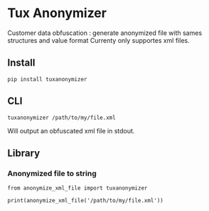 # Tux Anonymizer

Customer data obfuscation : generate anonymized file with sames structures and value format
Currenty only supportes xml files.

## Install

```
pip install tuxanonymizer
```

## CLI

```
tuxanonymizer /path/to/my/file.xml
```

Will output an obfuscated xml file in stdout.

## Library


### Anonymized file to string

```
from anonymize_xml_file import tuxanonymizer

print(anonymize_xml_file('/path/to/my/file.xml'))
```